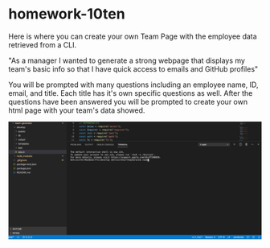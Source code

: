 # homework-10ten

Here is where you can create your own Team Page with the employee data retrieved from a CLI. 



"As a manager
I wanted to generate a strong webpage that displays my team's basic info
so that I have quick access to emails and GitHub profiles"

You will be prompted with many questions including an employee name, ID, email, and title. Each title has it's own specific questions as well. After the questions have been answered you will be prompted to create your own html page with your team's data showed.

![Demo](https://github.com/Dsorthep/team-generator/blob/master/develop/assets/team-generator.gif "Demo GIF")